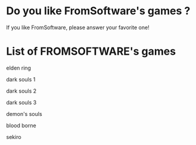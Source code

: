 # Do you like FromSoftware's games ?
If you like FromSoftware, please answer your favorite one!
# List of FROMSOFTWARE's games
elden ring

dark souls 1

dark souls 2

dark souls 3

demon's souls

blood borne

sekiro
